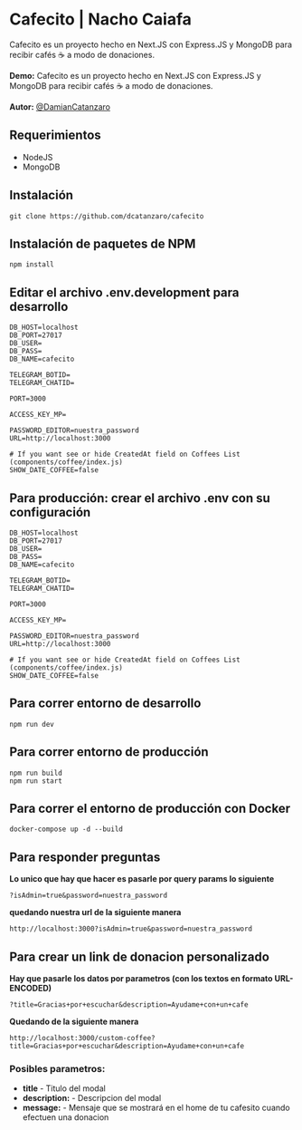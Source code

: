 # Cafecito | Nacho Caiafa

Cafecito es un proyecto hecho en Next.JS con Express.JS y MongoDB para recibir cafés ☕️ a modo de donaciones.

**Demo:** Cafecito es un proyecto hecho en Next.JS con Express.JS y MongoDB para recibir cafés ☕️ a modo de donaciones.

**Autor:** [@DamianCatanzaro](https://twitter.com/DamianCatanzaro)

## Requerimientos

-   NodeJS
-   MongoDB

## Instalación

```
git clone https://github.com/dcatanzaro/cafecito
```

## Instalación de paquetes de NPM

```
npm install
```

## Editar el archivo .env.development para desarrollo

```
DB_HOST=localhost
DB_PORT=27017
DB_USER=
DB_PASS=
DB_NAME=cafecito

TELEGRAM_BOTID=
TELEGRAM_CHATID=

PORT=3000

ACCESS_KEY_MP=

PASSWORD_EDITOR=nuestra_password
URL=http://localhost:3000

# If you want see or hide CreatedAt field on Coffees List (components/coffee/index.js)
SHOW_DATE_COFFEE=false
```

## Para producción: crear el archivo .env con su configuración

```
DB_HOST=localhost
DB_PORT=27017
DB_USER=
DB_PASS=
DB_NAME=cafecito

TELEGRAM_BOTID=
TELEGRAM_CHATID=

PORT=3000

ACCESS_KEY_MP=

PASSWORD_EDITOR=nuestra_password
URL=http://localhost:3000

# If you want see or hide CreatedAt field on Coffees List (components/coffee/index.js)
SHOW_DATE_COFFEE=false
```

## Para correr entorno de desarrollo

```
npm run dev
```

## Para correr entorno de producción

```
npm run build
npm run start
```

## Para correr el entorno de producción con Docker

```
docker-compose up -d --build
```

## Para responder preguntas

**Lo unico que hay que hacer es pasarle por query params lo siguiente**

```
?isAdmin=true&password=nuestra_password
```

**quedando nuestra url de la siguiente manera**

```
http://localhost:3000?isAdmin=true&password=nuestra_password
```

## Para crear un link de donacion personalizado

**Hay que pasarle los datos por parametros (con los textos en formato URL-ENCODED)**

```
?title=Gracias+por+escuchar&description=Ayudame+con+un+cafe
```

**Quedando de la siguiente manera**

```
http://localhost:3000/custom-coffee?title=Gracias+por+escuchar&description=Ayudame+con+un+cafe
```

### Posibles parametros:

-   **title** - Titulo del modal
-   **description:** - Descripcion del modal
-   **message:** - Mensaje que se mostrará en el home de tu cafesito cuando efectuen una donacion
